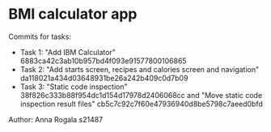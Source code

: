 # BMI calculator app

Commits for tasks:
- Task 1: "Add IBM Calculator" 6883ca42c3ab10b957bd4f093e91577800106865
- Task 2: "Add starts screen, recipes and calories screen and navigation" da118021a434d03648931be26a242b409c0d7b09
- Task 3: "Static code inspection" 38f826c333b88f954dc1d154d17978d2406068cc
and "Move static code inspection result files" cb5c7c92c7f60e47936940d8be5798c7aeed0bfd

Author: Anna Rogala s21487
